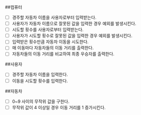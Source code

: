 ##컴퓨터

- [ ] 경주할 자동차 이름을 사용자로부터 입력받는다.
- [ ] 사용자가 자동차 이름으로 잘못된 값을 입력한 경우 예외를 발생시킨다.
- [ ] 시도할 횟수를 사용자로부터 입력받는다.
- [ ] 사용자가 시도할 횟수로 잘못된 값을 입력한 경우 예외를 발생시킨다.
- [ ] 입력받은 횟수만큼 자동차 이동을 시도한다.
- [ ] 매 이동마다 자동차들의 이동 거리를 출력한다.
- [ ] 자동차들의 이동 거리를 비교하여 최종 우승자를 출력한다.

##사용자

- [ ] 경주할 자동차 이름을 입력한다.
- [ ] 이동을 시도할 횟수를 입력한다.

##자동차

- [ ] 0~9 사이의 무작위 값을 구한다.
- [ ] 무작위 값이 4 이상일 경우 이동 거리를 1 증가시킨다.
